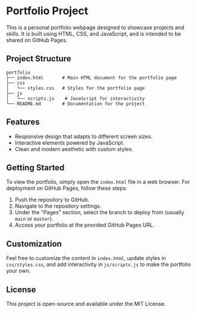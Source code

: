 # Portfolio Project

This is a personal portfolio webpage designed to showcase projects and skills. It is built using HTML, CSS, and JavaScript, and is intended to be shared on GitHub Pages.

## Project Structure

```
portfolio
├── index.html       # Main HTML document for the portfolio page
├── css
│   └── styles.css   # Styles for the portfolio page
├── js
│   └── scripts.js    # JavaScript for interactivity
└── README.md        # Documentation for the project
```

## Features

- Responsive design that adapts to different screen sizes.
- Interactive elements powered by JavaScript.
- Clean and modern aesthetic with custom styles.

## Getting Started

To view the portfolio, simply open the `index.html` file in a web browser. For deployment on GitHub Pages, follow these steps:

1. Push the repository to GitHub.
2. Navigate to the repository settings.
3. Under the "Pages" section, select the branch to deploy from (usually `main` or `master`).
4. Access your portfolio at the provided GitHub Pages URL.

## Customization

Feel free to customize the content in `index.html`, update styles in `css/styles.css`, and add interactivity in `js/scripts.js` to make the portfolio your own.

## License

This project is open-source and available under the MIT License.